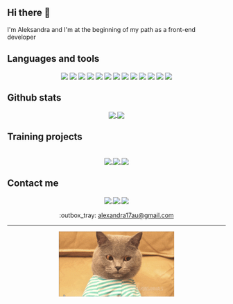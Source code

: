 ## Hi there  👋 ##
I'm Aleksandra and I'm at the beginning of my path as a front-end developer

## Languages and tools ##
<div align="center">
  <img align="center" src="https://img.shields.io/badge/-JavaScript-555?style=for-the-badge&logo=JavaScript" />
  <img align="center" src="https://img.shields.io/badge/-HTML5-555?style=for-the-badge&logo=HTML5" />
  <img align="center" src="https://img.shields.io/badge/-CSS3-555?style=for-the-badge&logo=CSS3&logoColor=0170ba" />
  <img align="center" src="https://img.shields.io/badge/-TypeScript-555?style=for-the-badge&logo=TypeScript" />
  <img align="center" src="https://img.shields.io/badge/-React-555?style=for-the-badge&logo=React" />
  <img align="center" src="https://img.shields.io/badge/-SASS-555?style=for-the-badge&logo=Sass" />
  <img align="center" src="https://img.shields.io/badge/-Webpack-555?style=for-the-badge&logo=Webpack" />
  <img align="center" src="https://img.shields.io/badge/-Git-555?style=for-the-badge&logo=Git" />
  <img align="center" src="https://img.shields.io/badge/-GitHub-555?style=for-the-badge&logo=GitHub" />
  <img align="center" src="https://img.shields.io/badge/-Node.js-555?style=for-the-badge&logo=nodedotjs" />
  <img align="center" src="https://img.shields.io/badge/-MongoDB-555?style=for-the-badge&logo=MongoDB" />
  <img align="center" src="https://img.shields.io/badge/-Netlify-555?style=for-the-badge&logo=Netlify" />
  <img align="center" src="https://img.shields.io/badge/-Heroku-555?style=for-the-badge&logo=Heroku&logoColor=8062a7" />
</div>  

## Github stats ##
<div align="center">
  <a href="https://github.com/GarretHawke?tab=repositories">
    <img height="150" align="center" src="https://github-readme-stats.vercel.app/api?username=garrethawke&include_all_commits=true&count_private=true&theme=cobalt" />
  </a>
  <a href="https://github.com/GarretHawke?tab=repositories">
    <img height="150" align="center" src="https://github-readme-stats.vercel.app/api/top-langs/?username=garrethawke&langs_count=10&layout=compact&theme=cobalt" />
  </a>
</div>  

## Training projects ##
<br>
<div align="center">
  <a href="https://garrethawke-english-for-kids.netlify.app/" target="_blank">
    <img height="40" align="center" src="https://img.shields.io/badge/-English for kids-f1e05a?style=for-the-badge&logo=react" />
  </a>
  <a href="https://romantic-banach-035a2a.netlify.app/" target="_blank">
    <img height="40" align="center" src="https://img.shields.io/badge/-Match--match game-75eeb2?style=for-the-badge&logo=typescript" />
  </a>
  <a href="https://rolling-scopes-school.github.io/garrethawke-JSFE2021Q1/photo-filter/" target="_blank">
    <img height="40" align="center" src="https://img.shields.io/badge/-Photo--filter-e582d8?style=for-the-badge&logo=javascript" />
  </a>
</div>

## Contact me ##  
<div align="center">
  <a href="https://www.linkedin.com/in/aleksandra-barabash/">
    <img height="30" align="center" src="https://img.shields.io/badge/-linkedin-0a66c2?style=for-the-badge&logo=linkedin&logoColor=fff" />
  </a>
  <a href="https://t.me/Garrett_Hawke">
    <img height="30" align="center" src="https://img.shields.io/badge/-telegram-26a5e4?style=for-the-badge&logo=telegram&logoColor=fff" />
  </a>
  <a href="https://www.instagram.com/sashka__barabashka/">
    <img height="30" align="center" src="https://img.shields.io/badge/-instagram-aa3897?style=for-the-badge&logo=instagram&logoColor=fff" />
  </a>
  <br>  
  <br>
  <div align="center">
    :outbox_tray:
    <a href="mailto:alexandra17au@gmail.com">alexandra17au@gmail.com</a>
  </div>
</div>  

---  
<p align="center">
  <img height="150" src="https://github.com/GarretHawke/GarretHawke/blob/master/assets/cat.gif" />
</p>
